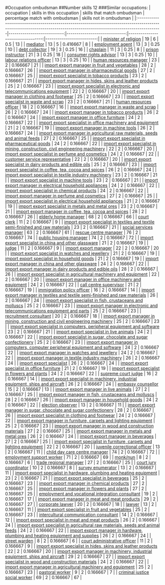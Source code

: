 #Occupation ombudsman
##Number skills 12
###Similar occupations:
| occupation                                                                                                                                                              |   skills in this occupation |   skills that match ombudsman |   percentage match with ombudsman |   skills not in ombudsman |
|:------------------------------------------------------------------------------------------------------------------------------------------------------------------------|----------------------------:|------------------------------:|----------------------------------:|--------------------------:|
| [minister of religion](minister_of_religion.md)                                                                                                                         |                          19 |                             6 |                          0.5      |                        13 |
| [mediator](mediator.md)                                                                                                                                                 |                          13 |                             5 |                          0.416667 |                         8 |
| [employment agent](employment_agent.md)                                                                                                                                 |                          13 |                             3 |                          0.25     |                        10 |
| [debt collector](debt_collector.md)                                                                                                                                     |                          19 |                             3 |                          0.25     |                        16 |
| [chaplain](chaplain.md)                                                                                                                                                 |                          11 |                             3 |                          0.25     |                         8 |
| [prison instructor](prison_instructor.md)                                                                                                                               |                          21 |                             3 |                          0.25     |                        18 |
| [consumer rights advisor](consumer_rights_advisor.md)                                                                                                                   |                          13 |                             3 |                          0.25     |                        10 |
| [labour relations officer](labour_relations_officer.md)                                                                                                                 |                          13 |                             3 |                          0.25     |                        10 |
| [human resources manager](human_resources_manager.md)                                                                                                                   |                          23 |                             2 |                          0.166667 |                        21 |
| [import export manager in fruit and vegetables](import_export_manager_in_fruit_and_vegetables.md)                                                                       |                          28 |                             2 |                          0.166667 |                        26 |
| [import export manager in pharmaceutical goods](import_export_manager_in_pharmaceutical_goods.md)                                                                       |                          27 |                             2 |                          0.166667 |                        25 |
| [import export specialist in tobacco products](import_export_specialist_in_tobacco_products.md)                                                                         |                          23 |                             2 |                          0.166667 |                        21 |
| [import export manager in hides, skins and leather products](import_export_manager_in_hides,_skins_and_leather_products.md)                                             |                          25 |                             2 |                          0.166667 |                        23 |
| [import export specialist in electronic and telecommunications equipment](import_export_specialist_in_electronic_and_telecommunications_equipment.md)                   |                          22 |                             2 |                          0.166667 |                        20 |
| [import export manager in clothing and footwear](import_export_manager_in_clothing_and_footwear.md)                                                                     |                          25 |                             2 |                          0.166667 |                        23 |
| [import export specialist in waste and scrap](import_export_specialist_in_waste_and_scrap.md)                                                                           |                          23 |                             2 |                          0.166667 |                        21 |
| [human resources officer](human_resources_officer.md)                                                                                                                   |                          18 |                             2 |                          0.166667 |                        16 |
| [import export manager in waste and scrap](import_export_manager_in_waste_and_scrap.md)                                                                                 |                          26 |                             2 |                          0.166667 |                        24 |
| [import export manager in tobacco products](import_export_manager_in_tobacco_products.md)                                                                               |                          26 |                             2 |                          0.166667 |                        24 |
| [import export manager in office furniture](import_export_manager_in_office_furniture.md)                                                                               |                          24 |                             2 |                          0.166667 |                        22 |
| [import export specialist in office machinery and equipment](import_export_specialist_in_office_machinery_and_equipment.md)                                             |                          21 |                             2 |                          0.166667 |                        19 |
| [import export manager in machine tools](import_export_manager_in_machine_tools.md)                                                                                     |                          26 |                             2 |                          0.166667 |                        24 |
| [import export manager in agricultural raw materials, seeds and animal feeds](import_export_manager_in_agricultural_raw_materials,_seeds_and_animal_feeds.md)           |                          27 |                             2 |                          0.166667 |                        25 |
| [import export specialist in pharmaceutical goods](import_export_specialist_in_pharmaceutical_goods.md)                                                                 |                          24 |                             2 |                          0.166667 |                        22 |
| [import export specialist in mining, construction, civil engineering machinery](import_export_specialist_in_mining,_construction,_civil_engineering_machinery.md)       |                          22 |                             2 |                          0.166667 |                        20 |
| [import export specialist in perfume and cosmetics](import_export_specialist_in_perfume_and_cosmetics.md)                                                               |                          24 |                             2 |                          0.166667 |                        22 |
| [customer service representative](customer_service_representative.md)                                                                                                   |                          22 |                             2 |                          0.166667 |                        20 |
| [import export specialist in dairy products and edible oils](import_export_specialist_in_dairy_products_and_edible_oils.md)                                             |                          25 |                             2 |                          0.166667 |                        23 |
| [import export specialist in coffee, tea, cocoa and spices](import_export_specialist_in_coffee,_tea,_cocoa_and_spices.md)                                               |                          26 |                             2 |                          0.166667 |                        24 |
| [import export specialist in textile industry machinery](import_export_specialist_in_textile_industry_machinery.md)                                                     |                          23 |                             2 |                          0.166667 |                        21 |
| [import export specialist in machine tools](import_export_specialist_in_machine_tools.md)                                                                               |                          23 |                             2 |                          0.166667 |                        21 |
| [import export manager in electrical household appliances](import_export_manager_in_electrical_household_appliances.md)                                                 |                          24 |                             2 |                          0.166667 |                        22 |
| [import export specialist in chemical products](import_export_specialist_in_chemical_products.md)                                                                       |                          24 |                             2 |                          0.166667 |                        22 |
| [import export manager in perfume and cosmetics](import_export_manager_in_perfume_and_cosmetics.md)                                                                     |                          27 |                             2 |                          0.166667 |                        25 |
| [import export specialist in electrical household appliances](import_export_specialist_in_electrical_household_appliances.md)                                           |                          21 |                             2 |                          0.166667 |                        19 |
| [import export specialist in metals and metal ores](import_export_specialist_in_metals_and_metal_ores.md)                                                               |                          23 |                             2 |                          0.166667 |                        21 |
| [import export manager in coffee, tea, cocoa and spices](import_export_manager_in_coffee,_tea,_cocoa_and_spices.md)                                                     |                          28 |                             2 |                          0.166667 |                        26 |
| [elderly home manager](elderly_home_manager.md)                                                                                                                         |                          68 |                             2 |                          0.166667 |                        66 |
| [court clerk](court_clerk.md)                                                                                                                                           |                          11 |                             2 |                          0.166667 |                         9 |
| [import export specialist in textiles and textile semi-finished and raw materials](import_export_specialist_in_textiles_and_textile_semi-finished_and_raw_materials.md) |                          23 |                             2 |                          0.166667 |                        21 |
| [social services manager](social_services_manager.md)                                                                                                                   |                          63 |                             2 |                          0.166667 |                        61 |
| [rescue centre manager](rescue_centre_manager.md)                                                                                                                       |                          76 |                             2 |                          0.166667 |                        74 |
| [public housing manager](public_housing_manager.md)                                                                                                                     |                          74 |                             2 |                          0.166667 |                        72 |
| [import export specialist in china and other glassware](import_export_specialist_in_china_and_other_glassware.md)                                                       |                          21 |                             2 |                          0.166667 |                        19 |
| [judge](judge.md)                                                                                                                                                       |                          11 |                             2 |                          0.166667 |                         9 |
| [import export manager](import_export_manager.md)                                                                                                                       |                          22 |                             2 |                          0.166667 |                        20 |
| [import export specialist in watches and jewellery](import_export_specialist_in_watches_and_jewellery.md)                                                               |                          21 |                             2 |                          0.166667 |                        19 |
| [import export specialist in household goods](import_export_specialist_in_household_goods.md)                                                                           |                          21 |                             2 |                          0.166667 |                        19 |
| [import export manager in china and other glassware](import_export_manager_in_china_and_other_glassware.md)                                                             |                          24 |                             2 |                          0.166667 |                        22 |
| [import export manager in dairy products and edible oils](import_export_manager_in_dairy_products_and_edible_oils.md)                                                   |                          28 |                             2 |                          0.166667 |                        26 |
| [import export specialist in agricultural machinery and equipment](import_export_specialist_in_agricultural_machinery_and_equipment.md)                                 |                          22 |                             2 |                          0.166667 |                        20 |
| [import export manager in office machinery and equipment](import_export_manager_in_office_machinery_and_equipment.md)                                                   |                          24 |                             2 |                          0.166667 |                        22 |
| [call centre supervisor](call_centre_supervisor.md)                                                                                                                     |                          21 |                             2 |                          0.166667 |                        19 |
| [immigration policy officer](immigration_policy_officer.md)                                                                                                             |                          16 |                             2 |                          0.166667 |                        14 |
| [import export manager in textiles and textile semi-finished and raw materials](import_export_manager_in_textiles_and_textile_semi-finished_and_raw_materials.md)       |                          26 |                             2 |                          0.166667 |                        24 |
| [import export specialist in  fish, crustaceans and molluscs](import_export_specialist_in__fish,_crustaceans_and_molluscs.md)                                           |                          25 |                             2 |                          0.166667 |                        23 |
| [import export manager in electronic and telecommunications equipment and parts](import_export_manager_in_electronic_and_telecommunications_equipment_and_parts.md)     |                          25 |                             2 |                          0.166667 |                        23 |
| [recruitment consultant](recruitment_consultant.md)                                                                                                                     |                          20 |                             2 |                          0.166667 |                        18 |
| [import export manager in mining, construction and civil engineering machinery](import_export_manager_in_mining,_construction_and_civil_engineering_machinery.md)       |                          25 |                             2 |                          0.166667 |                        23 |
| [import export specialist in computers, peripheral equipment and software](import_export_specialist_in_computers,_peripheral_equipment_and_software.md)                 |                          23 |                             2 |                          0.166667 |                        21 |
| [import export specialist in live animals](import_export_specialist_in_live_animals.md)                                                                                 |                          24 |                             2 |                          0.166667 |                        22 |
| [import export specialist in sugar, chocolate and sugar confectionery](import_export_specialist_in_sugar,_chocolate_and_sugar_confectionery.md)                         |                          25 |                             2 |                          0.166667 |                        23 |
| [import export manager in computers, computer peripheral equipment and software](import_export_manager_in_computers,_computer_peripheral_equipment_and_software.md)     |                          24 |                             2 |                          0.166667 |                        22 |
| [import export manager in watches and jewellery](import_export_manager_in_watches_and_jewellery.md)                                                                     |                          24 |                             2 |                          0.166667 |                        22 |
| [import export manager in textile industry machinery](import_export_manager_in_textile_industry_machinery.md)                                                           |                          26 |                             2 |                          0.166667 |                        24 |
| [import export specialist](import_export_specialist.md)                                                                                                                 |                          26 |                             2 |                          0.166667 |                        24 |
| [import export specialist in office furniture](import_export_specialist_in_office_furniture.md)                                                                         |                          21 |                             2 |                          0.166667 |                        19 |
| [import export specialist in flowers and plants](import_export_specialist_in_flowers_and_plants.md)                                                                     |                          24 |                             2 |                          0.166667 |                        22 |
| [supreme court judge](supreme_court_judge.md)                                                                                                                           |                          16 |                             2 |                          0.166667 |                        14 |
| [import export specialist in machinery, industrial equipment, ships and aircraft](import_export_specialist_in_machinery,_industrial_equipment,_ships_and_aircraft.md)   |                          26 |                             2 |                          0.166667 |                        24 |
| [embassy counsellor](embassy_counsellor.md)                                                                                                                             |                          15 |                             2 |                          0.166667 |                        13 |
| [import export manager in live animals](import_export_manager_in_live_animals.md)                                                                                       |                          27 |                             2 |                          0.166667 |                        25 |
| [import export manager in fish, crustaceans and molluscs](import_export_manager_in_fish,_crustaceans_and_molluscs.md)                                                   |                          28 |                             2 |                          0.166667 |                        26 |
| [import export manager in household goods](import_export_manager_in_household_goods.md)                                                                                 |                          24 |                             2 |                          0.166667 |                        22 |
| [election observer](election_observer.md)                                                                                                                               |                          13 |                             2 |                          0.166667 |                        11 |
| [import export manager in sugar, chocolate and sugar confectionery](import_export_manager_in_sugar,_chocolate_and_sugar_confectionery.md)                               |                          28 |                             2 |                          0.166667 |                        26 |
| [import export specialist in clothing and footwear](import_export_specialist_in_clothing_and_footwear.md)                                                               |                          24 |                             2 |                          0.166667 |                        22 |
| [import export manager in furniture, carpets and lighting equipment](import_export_manager_in_furniture,_carpets_and_lighting_equipment.md)                             |                          25 |                             2 |                          0.166667 |                        23 |
| [import export manager in wood and construction materials](import_export_manager_in_wood_and_construction_materials.md)                                                 |                          27 |                             2 |                          0.166667 |                        25 |
| [import export manager in metals and metal ores](import_export_manager_in_metals_and_metal_ores.md)                                                                     |                          26 |                             2 |                          0.166667 |                        24 |
| [import export manager in beverages](import_export_manager_in_beverages.md)                                                                                             |                          27 |                             2 |                          0.166667 |                        25 |
| [import export specialist in furniture, carpets and lighting equipment](import_export_specialist_in_furniture,_carpets_and_lighting_equipment.md)                       |                          22 |                             2 |                          0.166667 |                        20 |
| [juvenile correctional officer](juvenile_correctional_officer.md)                                                                                                       |                          13 |                             2 |                          0.166667 |                        11 |
| [child day care centre manager](child_day_care_centre_manager.md)                                                                                                       |                          74 |                             2 |                          0.166667 |                        72 |
| [employment support worker](employment_support_worker.md)                                                                                                               |                          71 |                             2 |                          0.166667 |                        69 |
| [monk/nun](monk-nun.md)                                                                                                                                                 |                           8 |                             2 |                          0.166667 |                         6 |
| [trade regional manager](trade_regional_manager.md)                                                                                                                     |                          27 |                             2 |                          0.166667 |                        25 |
| [court jury coordinator](court_jury_coordinator.md)                                                                                                                     |                          10 |                             2 |                          0.166667 |                         8 |
| [survey enumerator](survey_enumerator.md)                                                                                                                               |                          13 |                             2 |                          0.166667 |                        11 |
| [import export specialist in hardware, plumbing and heating equipment](import_export_specialist_in_hardware,_plumbing_and_heating_equipment.md)                         |                          23 |                             2 |                          0.166667 |                        21 |
| [import export specialist in beverages](import_export_specialist_in_beverages.md)                                                                                       |                          25 |                             2 |                          0.166667 |                        23 |
| [import export manager in chemical products](import_export_manager_in_chemical_products.md)                                                                             |                          27 |                             2 |                          0.166667 |                        25 |
| [import export manager in flowers and plants](import_export_manager_in_flowers_and_plants.md)                                                                           |                          27 |                             2 |                          0.166667 |                        25 |
| [employment and vocational integration consultant](employment_and_vocational_integration_consultant.md)                                                                 |                          19 |                             2 |                          0.166667 |                        17 |
| [import export manager in meat and meat products](import_export_manager_in_meat_and_meat_products.md)                                                                   |                          29 |                             2 |                          0.166667 |                        27 |
| [corporate lawyer](corporate_lawyer.md)                                                                                                                                 |                          20 |                             2 |                          0.166667 |                        18 |
| [lawyer](lawyer.md)                                                                                                                                                     |                          13 |                             2 |                          0.166667 |                        11 |
| [import export specialist in fruit and vegetables](import_export_specialist_in_fruit_and_vegetables.md)                                                                 |                          25 |                             2 |                          0.166667 |                        23 |
| [intercultural communication consultant](intercultural_communication_consultant.md)                                                                                     |                          14 |                             2 |                          0.166667 |                        12 |
| [import export specialist in meat and meat products](import_export_specialist_in_meat_and_meat_products.md)                                                             |                          26 |                             2 |                          0.166667 |                        24 |
| [import export specialist in agricultural raw materials, seeds and animal feeds](import_export_specialist_in_agricultural_raw_materials,_seeds_and_animal_feeds.md)     |                          24 |                             2 |                          0.166667 |                        22 |
| [import export manager in hardware, plumbing and heating equipment and supplies](import_export_manager_in_hardware,_plumbing_and_heating_equipment_and_supplies.md)     |                          26 |                             2 |                          0.166667 |                        24 |
| [street warden](street_warden.md)                                                                                                                                       |                           8 |                             2 |                          0.166667 |                         6 |
| [court administrative officer](court_administrative_officer.md)                                                                                                         |                          11 |                             2 |                          0.166667 |                         9 |
| [import export specialist in hides, skins and leather products](import_export_specialist_in_hides,_skins_and_leather_products.md)                                       |                          22 |                             2 |                          0.166667 |                        20 |
| [import export manager in machinery, industrial equipment, ships and aircraft](import_export_manager_in_machinery,_industrial_equipment,_ships_and_aircraft.md)         |                          29 |                             2 |                          0.166667 |                        27 |
| [import export specialist in wood and construction materials](import_export_specialist_in_wood_and_construction_materials.md)                                           |                          24 |                             2 |                          0.166667 |                        22 |
| [import export manager in agricultural machinery and equipment](import_export_manager_in_agricultural_machinery_and_equipment.md)                                       |                          25 |                             2 |                          0.166667 |                        23 |
| [pastoral worker](pastoral_worker.md)                                                                                                                                   |                           9 |                             2 |                          0.166667 |                         7 |
| [criminal justice social worker](criminal_justice_social_worker.md)                                                                                                     |                          69 |                             2 |                          0.166667 |                        67 |
